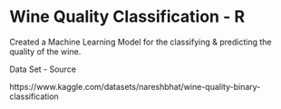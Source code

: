 # Wine Quality Classification - R
<p> Created a Machine Learning Model for the classifying &amp; predicting the quality of the wine.

<p> Data Set - Source
<P> https://www.kaggle.com/datasets/nareshbhat/wine-quality-binary-classification

